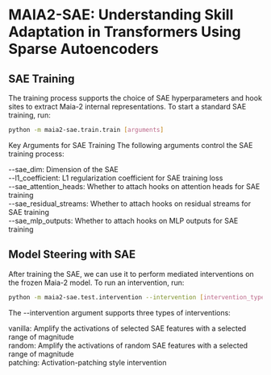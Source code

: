 # MAIA2-SAE: Understanding Skill Adaptation in Transformers Using Sparse Autoencoders

## SAE Training

The training process supports the choice of SAE hyperparameters and hook sites to extract Maia-2 internal representations. To start a standard SAE training, run:

```bash
python -m maia2-sae.train.train [arguments]
```

Key Arguments for SAE Training
The following arguments control the SAE training process:

--sae_dim: Dimension of the SAE \
--l1_coefficient: L1 regularization coefficient for SAE training loss\
--sae_attention_heads: Whether to attach hooks on attention heads for SAE training \
--sae_residual_streams: Whether to attach hooks on residual streams for SAE training \
--sae_mlp_outputs: Whether to attach hooks on MLP outputs for SAE training

## Model Steering with SAE

After training the SAE, we can use it to perform mediated interventions on the frozen Maia-2 model. To run an intervention, run:

```bash
python -m maia2-sae.test.intervention --intervention [intervention_type]
```

The --intervention argument supports three types of interventions:

vanilla: Amplify the activations of selected SAE features with a selected range of magnitude \
random: Amplify the activations of random SAE features with a selected range of magnitude \
patching: Activation-patching style intervention
